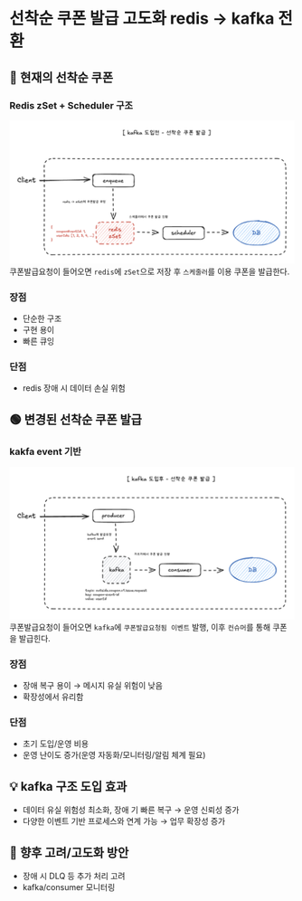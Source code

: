 # 선착순 쿠폰 발급 고도화 redis -> kafka 전환
## 🔴 현재의 선착순 쿠폰 
### Redis zSet + Scheduler 구조
![before.png](./img/before.png)
쿠폰발급요청이 들어오면 `redis`에 `zSet`으로 저장 후 `스케줄러`를 이용 쿠폰을 발급한다.
### 장점
- 단순한 구조
- 구현 용이
- 빠른 큐잉
### 단점
- redis 장애 시 데이터 손실 위험

## 🟢 변경된 선착순 쿠폰 발급
### kakfa event 기반
![after.png](./img/after.png)
쿠폰발급요청이 들어오면 `kafka`에 `쿠폰발급요청됨 이벤트` 발행, 이후 `컨슈머`를 통해 쿠폰을 발급힌다.
### 장점
- 장애 복구 용이 → 메시지 유실 위험이 낮음
- 확장성에서 유리함
### 단점
- 초기 도입/운영 비용
- 운영 난이도 증가(운영 자동화/모니터링/알림 체계 필요)

## 💡 kafka 구조 도입 효과
- 데이터 유실 위험성 최소화, 장애 기 빠른 복구 → 운영 신뢰성 증가
- 다양한 이벤트 기반 프로세스와 연계 가능 → 업무 확장성 증가

## 🚀 향후 고려/고도화 방안
- 장애 시 DLQ 등 추가 처리 고려
- kafka/consumer 모니터링
